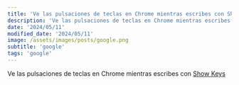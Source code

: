 ```yaml
---
title: 'Ve las pulsaciones de teclas en Chrome mientras escribes con Show Keys'
description: 'Ve las pulsaciones de teclas en Chrome mientras escribes con Show Keys.'
date: '2024/05/11'
modified_date: '2024/05/11'
image: /assets/images/posts/google.png
subtitle: 'google'
tags: 'google'
---
```


Ve las pulsaciones de teclas en Chrome mientras escribes con [Show Keys](https://chromewebstore.google.com/detail/show-keys/bkcpmidbgmfbbeanejhepkjakagfaaon)

